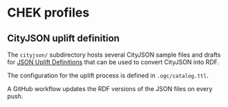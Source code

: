 # CHEK profiles

## CityJSON uplift definition

The `cityjson/` subdirectory hosts several CityJSON sample files and drafts for
[JSON Uplift Definitions](https://opengeospatial.github.io/ogc-na-tools/tutorials/#how-to-create-a-json-ld-uplift-context-definition)
that can be used to convert CityJSON into RDF.

The configuration for the uplift process is defined in `.ogc/catalog.ttl`.

A GitHub workflow updates the RDF versions of the JSON files on every push.